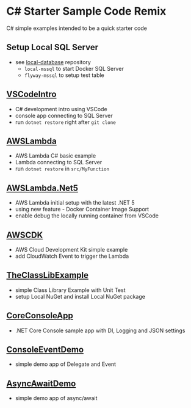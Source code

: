 # C# Starter Sample Code Remix

C# simple examples intended to be a quick starter code


## Setup Local SQL Server

* see [local-database](../../../local-database) repository
  - `local-mssql` to start Docker SQL Server
  - `flyway-mssql` to setup test table


## [VSCodeIntro](VSCodeIntro)

* C# development intro using VSCode
* console app connecting to SQL Server
* run `dotnet restore` right after `git clone`


## [AWSLambda](AWSLambda)

* AWS Lambda C# basic example
* Lambda connecting to SQL Server
* run `dotnet restore` in `src/MyFunction`

## [AWSLambda.Net5](AWSLambda.Net5)

* AWS Lambda initial setup with the latest .NET 5
* using new feature - Docker Container Image Support
* enable debug the locally running container from VSCode

## [AWSCDK](AWSCDK)

* AWS Cloud Development Kit simple example
* add CloudWatch Event to trigger the Lambda

## [TheClassLibExample](TheClassLibExample)

* simple Class Library Example with Unit Test
* setup Local NuGet and install Local NuGet package

## [CoreConsoleApp](CoreConsoleApp)

* .NET Core Console sample app with DI, Logging and JSON settings

## [ConsoleEventDemo](ConsoleEventDemo)

* simple demo app of Delegate and Event

## [AsyncAwaitDemo](AsyncAwaitDemo)

* simple demo app of async/await
